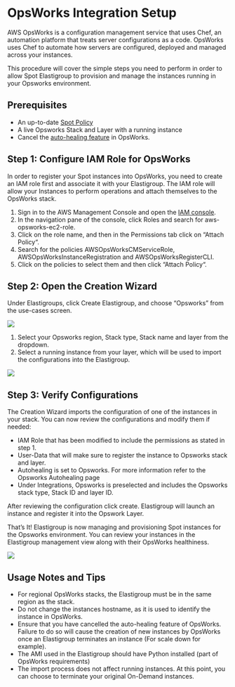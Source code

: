 # OpsWorks Integration Setup

AWS OpsWorks is a configuration management service that uses Chef, an automation platform that treats server configurations as a code. OpsWorks uses Chef to automate how servers are configured, deployed and managed across your instances.

This procedure will cover the simple steps you need to perform in order to allow Spot Elastigroup to provision and manage the instances running in your Opsworks environment.

## Prerequisites
* An up-to-date [Spot Policy](administration/api/spot-policy-in-aws.md)
* A live Opsworks Stack and Layer with a running instance
* Cancel the [auto-healing feature](https://docs.aws.amazon.com/opsworks/latest/userguide/workinginstances-autohealing.html) in OpsWorks.

## Step 1: Configure IAM Role for OpsWorks

In order to register your Spot instances into OpsWorks, you need to create an IAM role first and associate it with your Elastigroup. The IAM role will allow your Instances to perform operations and attach themselves to the OpsWorks stack.
1. Sign in to the AWS Management Console and open the [IAM console](https://console.aws.amazon.com/iam/).
2. In the navigation pane of the console, click Roles and search for aws-opsworks-ec2-role.
3. Click on the role name, and then in the Permissions tab click on “Attach Policy“.
4. Search for the policies AWSOpsWorksCMServiceRole, AWSOpsWorksInstanceRegistration and AWSOpsWorksRegisterCLI.
5. Click on the policies to select them and then click “Attach Policy“.

## Step 2: Open the Creation Wizard

Under Elastigroups, click Create Elastigroup, and choose “Opsworks” from the use-cases screen.

<img src="/elastigroup/_media/opsworks-integration-01.png" />

1. Select your Opsworks region, Stack type, Stack name and layer from the dropdown.
2. Select a running instance from your layer, which will be used to import the configurations into the Elastigroup.

<img src="/elastigroup/_media/opsworks-integration-02.png" />

## Step 3: Verify Configurations

The Creation Wizard imports the configuration of one of the instances in your stack. You can now review the configurations and modify them if needed:
* IAM Role that has been modified to include the permissions as stated in step 1.
* User-Data that will make sure to register the instance to Opsworks stack and layer.
* Autohealing is set to Opsworks. For more information refer to the Opsworks Autohealing page
* Under Integrations, Opsworks is preselected and includes the Opsworks stack type, Stack ID and layer ID.

After reviewing the configuration click create. Elastigroup will launch an instance and register it into the Opswork Layer.

That’s It! Elastigroup is now managing and provisioning Spot instances for the Opsworks environment. You can review your instances in the Elastigroup management view along with their OpsWorks healthiness.

<img src="/elastigroup/_media/opsworks-integration-03.png" />

## Usage Notes and Tips
* For regional OpsWorks stacks, the Elastigroup must be in the same region as the stack.
* Do not change the instances hostname, as it is used to identify the instance in OpsWorks.
* Ensure that you have cancelled the auto-healing feature of OpsWorks. Failure to do so will cause the creation of new instances by OpsWorks once an Elastigroup terminates an instance (For scale down for example).
* The AMI used in the Elastigroup should have Python installed (part of OpsWorks requirements)
* The import process does not affect running instances. At this point, you can choose to terminate your original On-Demand instances.
